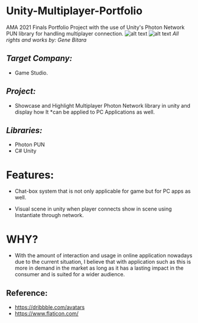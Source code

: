 # **Unity-Multiplayer-Portfolio**
AMA 2021 Finals Portfolio Project with the use of Unity's Photon Network PUN library for handling multiplayer connection. 
![alt text](https://imgur.com/vQEB0nm)
![alt text](https://imgur.com/GtgSfTS)
_All rights and works by: Gene Bitara_

## _Target Company:_ 
  * Game Studio.

## _Project:_
  * Showcase and Highlight Multiplayer Photon Network library in unity and display how It *can be applied to PC Applications as well.

## _Libraries:_
  * Photon PUN 
  * C# Unity

# **Features:**
  * Chat-box system that is not only applicable for game but for PC apps as well.

  * Visual scene in unity when player connects show in scene using Instantiate through network.

# **WHY?**
  * With the amount of interaction and usage in online application nowadays due to the current situation, I believe that with application such as this is more in demand in the market as long as it has a lasting impact in the consumer and is suited for a wider audience.

## Reference:
  * https://dribbble.com/avatars
  * https://www.flaticon.com/
